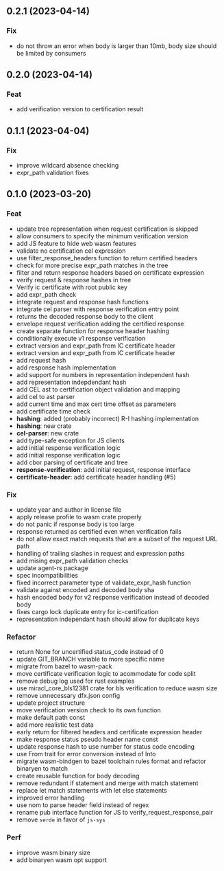 ## 0.2.1 (2023-04-14)

### Fix

- do not throw an error when body is larger than 10mb, body size should be limited by consumers

## 0.2.0 (2023-04-14)

### Feat

- add verification version to certification result

## 0.1.1 (2023-04-04)

### Fix

- improve wildcard absence checking
- expr_path validation fixes

## 0.1.0 (2023-03-20)

### Feat

- update tree representation when request certification is skipped
- allow consumers to specify the minimum verification version
- add JS feature to hide web wasm features
- validate no certification cel expression
- use filter_response_headers function to return certified headers
- check for more precise expr_path matches in the tree
- filter and return response headers based on certificate expression
- verify request & response hashes in tree
- Verify ic certificate with root public key
- add expr_path check
- integrate request and response hash functions
- integrate cel parser with response verification entry point
- returns the decoded response body to the client
- envelope request verification adding the certified response
- create separate function for response header hashing
- conditionally execute v1 response verification
- extract version and expr_path from IC certificate header
- extract version and expr_path from IC certificate header
- add request hash
- add response hash implementation
- add support for numbers in representation independent hash
- add representation indepdendant hash
- add CEL ast to certification object validation and mapping
- add cel to ast parser
- add current time and max cert time offset as parameters
- add certificate time check
- **hashing**: added (probably incorrect) R-I hashing implementation
- **hashing**: new crate
- **cel-parser**: new crate
- add type-safe exception for JS clients
- add initial response verification logic
- add initial response verification logic
- add cbor parsing of certificate and tree
- **response-verification**: add initial request, response interface
- **certificate-header**: add certificate header handling (#5)

### Fix

- update year and author in license file
- apply release profile to wasm crate properly
- do not panic if response body is too large
- response returned as certified even when verification fails
- do not allow exact match requests that are a subset of the request URL path
- handling of trailing slashes in request and expression paths
- add mising expr_path validation checks
- update agent-rs package
- spec incompatibilities
- fixed incorrect parameter type of validate_expr_hash function
- validate against encoded and decoded body sha
- hash encoded body for v2 response verification instead of decoded body
- fixes cargo lock duplicate entry for ic-certification
- representation independant hash should allow for duplicate keys

### Refactor

- return None for uncertified status_code instead of 0
- update GIT_BRANCH variable to more specific name
- migrate from bazel to wasm-pack
- move certificate verification logic to acommodate for code split
- remove debug log used for rust examples
- use miracl_core_bls12381 crate for bls verification to reduce wasm size
- remove unnecessary dfx.json config
- update project structure
- move verification version check to its own function
- make default path const
- add more realistic test data
- early return for filtered headers and certificate expression header
- make response status pseudo header name const
- update response hash to use number for status code encoding
- use From trait for error conversion instead of Into
- migrate wasm-bindgen to bazel toolchain rules format and refactor binaryen to match
- create reusable function for body decoding
- remove redundant if statement and merge with match statement
- replace let match statements with let else statements
- improved error handling
- use nom to parse header field instead of regex
- rename pub interface function for JS to verify_request_response_pair
- remove `serde` in favor of `js-sys`

### Perf

- improve wasm binary size
- add binaryen wasm opt support

